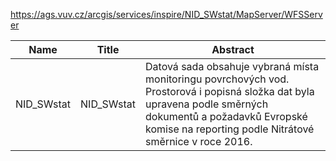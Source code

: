 https://ags.vuv.cz/arcgis/services/inspire/NID_SWstat/MapServer/WFSServer

|Name|Title|Abstract|
|--|--|--|
|NID_SWstat|NID_SWstat|Datová sada obsahuje vybraná místa monitoringu povrchových vod. Prostorová i popisná složka dat byla upravena podle směrných dokumentů a požadavků Evropské komise na reporting podle Nitrátové směrnice v roce 2016.|
